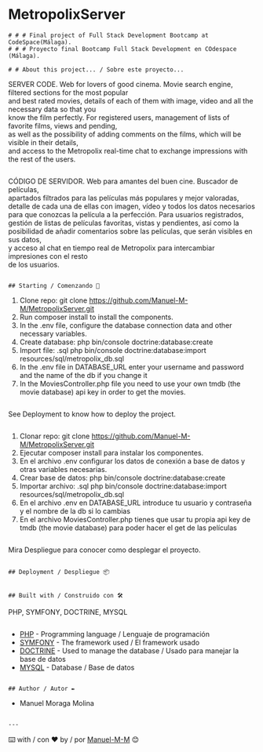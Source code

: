 # MetropolixServer

```
# # # Final project of Full Stack Development Bootcamp at CodeSpace(Málaga).  
# # # Proyecto final Bootcamp Full Stack Development en COdespace (Málaga).

# # About this project... / Sobre este proyecto...
```
SERVER CODE. Web for lovers of good cinema. Movie search engine, filtered sections for the most popular  
and best rated movies, details of each of them with image, video and all the necessary data so that you  
know the film perfectly. For registered users, management of lists of favorite films, views and pending,  
as well as the possibility of adding comments on the films, which will be visible in their details,  
and access to the Metropolix real-time chat to exchange impressions with the rest of the users.
```
```
CÓDIGO DE SERVIDOR. Web para amantes del buen cine. Buscador de películas,  
apartados filtrados para las películas más populares y mejor valoradas,  
detalle de cada una de ellas con imagen, vídeo y todos los datos necesarios  
para que conozcas la película a la perfección. Para usuarios registrados,  
gestión de listas de películas favoritas, vistas y pendientes, así como la  
posibilidad de añadir comentarios sobre las películas, que serán visibles en sus datos,  
y acceso al chat en tiempo real de Metropolix para intercambiar impresiones con el resto  
de los usuarios. 
```

## Starting / Comenzando 🚀

```
1. Clone repo: git clone https://github.com/Manuel-M-M/MetropolixServer.git  
2. Run composer install to install the components. 
3. In the .env file, configure the database connection data and other necessary variables.  
4. Create database: php bin/console doctrine:database:create 
5. Import file: .sql php bin/console doctrine:database:import resources/sql/metropolix_db.sql
6. In the .env file in DATABASE_URL enter your username and password and the name of the db if you change it
7. In the MoviesController.php file you need to use your own tmdb (the movie database) api key in order to get the movies.
```
```
See Deployment to know how to deploy the project. 
```
```
1. Clonar repo: git clone https://github.com/Manuel-M-M/MetropolixServer.git  
2. Ejecutar composer install para instalar los componentes.  
3. En el archivo .env configurar los datos de conexión a base de datos y otras variables necesarias.  
4. Crear base de datos: php bin/console doctrine:database:create 
5. Importar archivo: .sql php bin/console doctrine:database:import resources/sql/metropolix_db.sql
6. En el archivo .env en DATABASE_URL introduce tu usuario y contraseña y el nombre de la db si lo cambias
7. En el archivo MoviesController.php tienes que usar tu propia api key de tmdb (the movie database) para poder hacer el get de las películas
```
```
Mira Despliegue para conocer como desplegar el proyecto.
```

## Deployment / Despliegue 📦


## Built with / Construido con 🛠️

```
PHP, SYMFONY, DOCTRINE, MYSQL
```
```
- [PHP](https://www.php.net/) - Programming language / Lenguaje de programación 
- [SYMFONY](https://symfony.com/) - The framework used / El framework usado
- [DOCTRINE](https://www.doctrine-project.org/) - Used to manage the database / Usado para manejar la base de datos
- [MYSQL](https://www.mysql.com/) - Database / Base de datos
```

## Author / Autor ✒️

```
- Manuel Moraga Molina
``` 

---
```
⌨️ with / con ❤️ by / por [Manuel-M-M](https://github.com/Manuel-M-M) 😊
```
